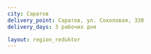 ```yaml
---
city: Саратов
delivery_point: Саратов, ул. Соколовая, 338
delivery_days: 3 рабочих дня

layout: region_reduktor
---
```

